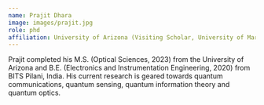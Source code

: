 ```yaml
---
name: Prajit Dhara
image: images/prajit.jpg
role: phd
affiliation: University of Arizona (Visiting Scholar, University of Maryland)
---
```


Prajit completed his M.S. (Optical Sciences, 2023) from the University of Arizona and B.E. (Electronics and Instrumentation Engineering, 2020) from BITS Pilani, India. His current research is geared towards quantum communications, quantum sensing, quantum information theory and quantum optics.